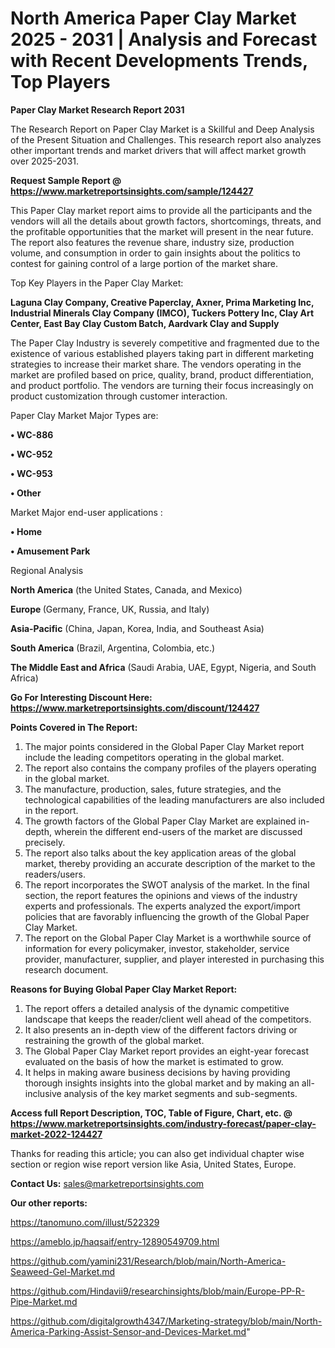 # North America Paper Clay Market 2025 - 2031 | Analysis and Forecast with Recent Developments Trends, Top Players

<strong>Paper Clay Market Research Report 2031</strong>

The Research Report on Paper Clay Market is a Skillful and Deep Analysis of the Present Situation and Challenges. This research report also analyzes other important trends and market drivers that will affect market growth over 2025-2031.

<strong>Request Sample Report @ <a href=https://www.marketreportsinsights.com/sample/124427>https://www.marketreportsinsights.com/sample/124427</a></strong>

This Paper Clay market report aims to provide all the participants and the vendors will all the details about growth factors, shortcomings, threats, and the profitable opportunities that the market will present in the near future. The report also features the revenue share, industry size, production volume, and consumption in order to gain insights about the politics to contest for gaining control of a large portion of the market share.

Top Key Players in the Paper Clay Market:

<strong>Laguna Clay Company, Creative Paperclay, Axner, Prima Marketing Inc, Industrial Minerals Clay Company (IMCO), Tuckers Pottery Inc, Clay Art Center, East Bay Clay Custom Batch, Aardvark Clay and Supply</strong>

The Paper Clay Industry is severely competitive and fragmented due to the existence of various established players taking part in different marketing strategies to increase their market share. The vendors operating in the market are profiled based on price, quality, brand, product differentiation, and product portfolio. The vendors are turning their focus increasingly on product customization through customer interaction.

Paper Clay Market Major Types are:

<strong>• WC-886

• WC-952

• WC-953

• Other</strong>

Market Major end-user applications :

<strong>• Home

• Amusement Park</strong>

Regional Analysis

</u><strong><b>North America</b></strong> (the United States, Canada, and Mexico)

<strong><b>Europe </b></strong>(Germany, France, UK, Russia, and Italy)

<strong><b>Asia-Pacific</b></strong> (China, Japan, Korea, India, and Southeast Asia)

<strong><b>South America</b></strong> (Brazil, Argentina, Colombia, etc.)

<strong><b>The Middle East and Africa</b></strong> (Saudi Arabia, UAE, Egypt, Nigeria, and South Africa)

<strong>Go For Interesting Discount Here: <a href=https://www.marketreportsinsights.com/discount/124427>https://www.marketreportsinsights.com/discount/124427</a></strong>

<strong>Points Covered in The Report:</strong>
<ol>
  <li>The major points considered in the Global Paper Clay Market report include the leading competitors operating in the global market.</li>
  <li>The report also contains the company profiles of the players operating in the global market.</li>
  <li>The manufacture, production, sales, future strategies, and the technological capabilities of the leading manufacturers are also included in the report.</li>
  <li>The growth factors of the Global Paper Clay Market are explained in-depth, wherein the different end-users of the market are discussed precisely.</li>
  <li>The report also talks about the key application areas of the global market, thereby providing an accurate description of the market to the readers/users.</li>
  <li>The report incorporates the SWOT analysis of the market. In the final section, the report features the opinions and views of the industry experts and professionals. The experts analyzed the export/import policies that are favorably influencing the growth of the Global Paper Clay Market.</li>
  <li>The report on the Global Paper Clay Market is a worthwhile source of information for every policymaker, investor, stakeholder, service provider, manufacturer, supplier, and player interested in purchasing this research document.</li>
</ol>
<strong>Reasons for Buying Global Paper Clay Market Report:</strong>

<ol>
  <li>The report offers a detailed analysis of the dynamic competitive landscape that keeps the reader/client well ahead of the competitors.</li>
  <li>It also presents an in-depth view of the different factors driving or restraining the growth of the global market.</li>
  <li>The Global Paper Clay Market report provides an eight-year forecast evaluated on the basis of how the market is estimated to grow.</li>
  <li>It helps in making aware business decisions by having providing thorough insights insights into the global market and by making an all-inclusive analysis of the key market segments and sub-segments.</li>
</ol>
<strong>Access full Report Description, TOC, Table of Figure, Chart, etc. @ <a href=https://www.marketreportsinsights.com/industry-forecast/paper-clay-market-2022-124427>https://www.marketreportsinsights.com/industry-forecast/paper-clay-market-2022-124427</a></strong>


Thanks for reading this article; you can also get individual chapter wise section or region wise report version like Asia, United States, Europe.

<strong>Contact Us:</strong>
sales@marketreportsinsights.com

<strong>Our other reports:</strong>

<a href=https://tanomuno.com/illust/522329>https://tanomuno.com/illust/522329</a>

<a href=https://ameblo.jp/haqsaif/entry-12890549709.html>https://ameblo.jp/haqsaif/entry-12890549709.html</a>

<a href=https://github.com/yamini231/Research/blob/main/North-America-Seaweed-Gel-Market.md>https://github.com/yamini231/Research/blob/main/North-America-Seaweed-Gel-Market.md</a>

<a href=https://github.com/Hindavii9/researchinsights/blob/main/Europe-PP-R-Pipe-Market.md>https://github.com/Hindavii9/researchinsights/blob/main/Europe-PP-R-Pipe-Market.md</a>

<a href=https://github.com/digitalgrowth4347/Marketing-strategy/blob/main/North-America-Parking-Assist-Sensor-and-Devices-Market.md>https://github.com/digitalgrowth4347/Marketing-strategy/blob/main/North-America-Parking-Assist-Sensor-and-Devices-Market.md</a>"
